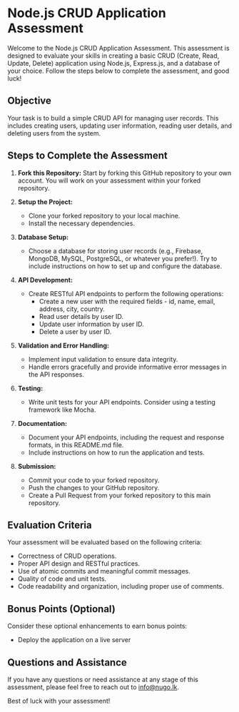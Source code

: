 # Node.js CRUD Application Assessment

Welcome to the Node.js CRUD Application Assessment. This assessment is designed to evaluate your skills in creating a basic CRUD (Create, Read, Update, Delete) application using Node.js, Express.js, and a database of your choice. Follow the steps below to complete the assessment, and good luck!

## Objective

Your task is to build a simple CRUD API for managing user records. This includes creating users, updating user information, reading user details, and deleting users from the system.

## Steps to Complete the Assessment

1. **Fork this Repository:** Start by forking this GitHub repository to your own account. You will work on your assessment within your forked repository.

2. **Setup the Project:**
   - Clone your forked repository to your local machine.
   - Install the necessary dependencies.

3. **Database Setup:**
   - Choose a database for storing user records (e.g., Firebase, MongoDB, MySQL, PostgreSQL, or whatever you prefer!). Try to include instructions on how to set up and configure the database.

4. **API Development:**
   - Create RESTful API endpoints to perform the following operations:
     - Create a new user with the required fields - id, name, email, address, city, country.
     - Read user details by user ID.
     - Update user information by user ID.
     - Delete a user by user ID.

5. **Validation and Error Handling:**
   - Implement input validation to ensure data integrity.
   - Handle errors gracefully and provide informative error messages in the API responses.

6. **Testing:**
   - Write unit tests for your API endpoints. Consider using a testing framework like Mocha.

7. **Documentation:**
   - Document your API endpoints, including the request and response formats, in this README.md file.
   - Include instructions on how to run the application and tests.

8. **Submission:**
   - Commit your code to your forked repository.
   - Push the changes to your GitHub repository.
   - Create a Pull Request from your forked repository to this main repository.

## Evaluation Criteria

Your assessment will be evaluated based on the following criteria:
- Correctness of CRUD operations.
- Proper API design and RESTful practices.
- Use of atomic commits and meaningful commit messages.
- Quality of code and unit tests.
- Code readability and organization, including proper use of comments.

## Bonus Points (Optional)

Consider these optional enhancements to earn bonus points:
- Deploy the application on a live server


## Questions and Assistance

If you have any questions or need assistance at any stage of this assessment, please feel free to reach out to info@nugo.lk.

Best of luck with your assessment!
